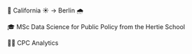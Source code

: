 📍 California ☀️ -> Berlin 🌧️

🎓 MSc Data Science for Public Policy from the Hertie School

👨‍💻 CPC Analytics
